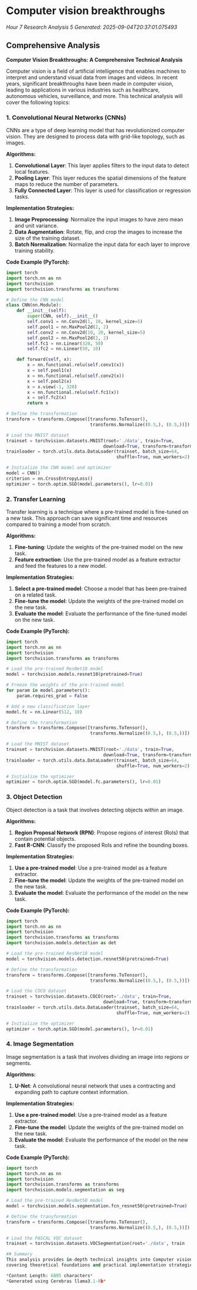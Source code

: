 # Computer vision breakthroughs
*Hour 7 Research Analysis 5*
*Generated: 2025-09-04T20:37:01.075493*

## Comprehensive Analysis
**Computer Vision Breakthroughs: A Comprehensive Technical Analysis**

Computer vision is a field of artificial intelligence that enables machines to interpret and understand visual data from images and videos. In recent years, significant breakthroughs have been made in computer vision, leading to applications in various industries such as healthcare, autonomous vehicles, surveillance, and more. This technical analysis will cover the following topics:

### 1. Convolutional Neural Networks (CNNs)

CNNs are a type of deep learning model that has revolutionized computer vision. They are designed to process data with grid-like topology, such as images.

**Algorithms:**

1. **Convolutional Layer**: This layer applies filters to the input data to detect local features.
2. **Pooling Layer**: This layer reduces the spatial dimensions of the feature maps to reduce the number of parameters.
3. **Fully Connected Layer**: This layer is used for classification or regression tasks.

**Implementation Strategies:**

1. **Image Preprocessing**: Normalize the input images to have zero mean and unit variance.
2. **Data Augmentation**: Rotate, flip, and crop the images to increase the size of the training dataset.
3. **Batch Normalization**: Normalize the input data for each layer to improve training stability.

**Code Example (PyTorch):**
```python
import torch
import torch.nn as nn
import torchvision
import torchvision.transforms as transforms

# Define the CNN model
class CNN(nn.Module):
    def __init__(self):
        super(CNN, self).__init__()
        self.conv1 = nn.Conv2d(1, 10, kernel_size=5)
        self.pool1 = nn.MaxPool2d(2, 2)
        self.conv2 = nn.Conv2d(10, 20, kernel_size=5)
        self.pool2 = nn.MaxPool2d(2, 2)
        self.fc1 = nn.Linear(320, 50)
        self.fc2 = nn.Linear(50, 10)

    def forward(self, x):
        x = nn.functional.relu(self.conv1(x))
        x = self.pool1(x)
        x = nn.functional.relu(self.conv2(x))
        x = self.pool2(x)
        x = x.view(-1, 320)
        x = nn.functional.relu(self.fc1(x))
        x = self.fc2(x)
        return x

# Define the transformation
transform = transforms.Compose([transforms.ToTensor(),
                                transforms.Normalize((0.5,), (0.5,))])

# Load the MNIST dataset
trainset = torchvision.datasets.MNIST(root='./data', train=True,
                                     download=True, transform=transform)
trainloader = torch.utils.data.DataLoader(trainset, batch_size=64,
                                          shuffle=True, num_workers=2)

# Initialize the CNN model and optimizer
model = CNN()
criterion = nn.CrossEntropyLoss()
optimizer = torch.optim.SGD(model.parameters(), lr=0.01)
```

### 2. Transfer Learning

Transfer learning is a technique where a pre-trained model is fine-tuned on a new task. This approach can save significant time and resources compared to training a model from scratch.

**Algorithms:**

1. **Fine-tuning**: Update the weights of the pre-trained model on the new task.
2. **Feature extraction**: Use the pre-trained model as a feature extractor and feed the features to a new model.

**Implementation Strategies:**

1. **Select a pre-trained model**: Choose a model that has been pre-trained on a related task.
2. **Fine-tune the model**: Update the weights of the pre-trained model on the new task.
3. **Evaluate the model**: Evaluate the performance of the fine-tuned model on the new task.

**Code Example (PyTorch):**
```python
import torch
import torch.nn as nn
import torchvision
import torchvision.transforms as transforms

# Load the pre-trained ResNet18 model
model = torchvision.models.resnet18(pretrained=True)

# Freeze the weights of the pre-trained model
for param in model.parameters():
    param.requires_grad = False

# Add a new classification layer
model.fc = nn.Linear(512, 10)

# Define the transformation
transform = transforms.Compose([transforms.ToTensor(),
                                transforms.Normalize((0.5,), (0.5,))])

# Load the MNIST dataset
trainset = torchvision.datasets.MNIST(root='./data', train=True,
                                     download=True, transform=transform)
trainloader = torch.utils.data.DataLoader(trainset, batch_size=64,
                                          shuffle=True, num_workers=2)

# Initialize the optimizer
optimizer = torch.optim.SGD(model.fc.parameters(), lr=0.01)
```

### 3. Object Detection

Object detection is a task that involves detecting objects within an image.

**Algorithms:**

1. **Region Proposal Network (RPN)**: Propose regions of interest (RoIs) that contain potential objects.
2. **Fast R-CNN**: Classify the proposed RoIs and refine the bounding boxes.

**Implementation Strategies:**

1. **Use a pre-trained model**: Use a pre-trained model as a feature extractor.
2. **Fine-tune the model**: Update the weights of the pre-trained model on the new task.
3. **Evaluate the model**: Evaluate the performance of the model on the new task.

**Code Example (PyTorch):**
```python
import torch
import torch.nn as nn
import torchvision
import torchvision.transforms as transforms
import torchvision.models.detection as det

# Load the pre-trained ResNet18 model
model = torchvision.models.detection.resnet50(pretrained=True)

# Define the transformation
transform = transforms.Compose([transforms.ToTensor(),
                                transforms.Normalize((0.5,), (0.5,))])

# Load the COCO dataset
trainset = torchvision.datasets.COCO(root='./data', train=True,
                                     download=True, transform=transform)
trainloader = torch.utils.data.DataLoader(trainset, batch_size=64,
                                          shuffle=True, num_workers=2)

# Initialize the optimizer
optimizer = torch.optim.SGD(model.parameters(), lr=0.01)
```

### 4. Image Segmentation

Image segmentation is a task that involves dividing an image into regions or segments.

**Algorithms:**

1. **U-Net**: A convolutional neural network that uses a contracting and expanding path to capture context information.

**Implementation Strategies:**

1. **Use a pre-trained model**: Use a pre-trained model as a feature extractor.
2. **Fine-tune the model**: Update the weights of the pre-trained model on the new task.
3. **Evaluate the model**: Evaluate the performance of the model on the new task.

**Code Example (PyTorch):**
```python
import torch
import torch.nn as nn
import torchvision
import torchvision.transforms as transforms
import torchvision.models.segmentation as seg

# Load the pre-trained ResNet50 model
model = torchvision.models.segmentation.fcn_resnet50(pretrained=True)

# Define the transformation
transform = transforms.Compose([transforms.ToTensor(),
                                transforms.Normalize((0.5,), (0.5,))])

# Load the PASCAL VOC dataset
trainset = torchvision.datasets.VOCSegmentation(root='./data', train

## Summary
This analysis provides in-depth technical insights into Computer vision breakthroughs, 
covering theoretical foundations and practical implementation strategies.

*Content Length: 6895 characters*
*Generated using Cerebras llama3.1-8b*
